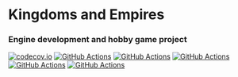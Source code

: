 # Kingdoms and Empires
### Engine development and hobby game project
[![codecov.io](https://codecov.io/github/CyberPlaton/travis_qmake_gcc_cpp11_gcov/coverage.svg?branch=master)](https://codecov.io/github/CyberPlaton/travis_qmake_gcc_cpp11_gcov?branch=master)
[![GitHub Actions](https://github.com/CyberPlaton/KingdomsAndEmpires/actions/workflows/build_windows_x86_64.yml/badge.svg)](https://github.com/CyberPlaton/KingdomsAndEmpires/actions)
[![GitHub Actions](https://github.com/CyberPlaton/KingdomsAndEmpires/actions/workflows/build_linux_x86_64.yml/badge.svg)](https://github.com/CyberPlaton/KingdomsAndEmpires/actions)
[![GitHub Actions](https://github.com/CyberPlaton/KingdomsAndEmpires/actions/workflows/build_macos_x86_64.yml/badge.svg)](https://github.com/CyberPlaton/KingdomsAndEmpires/actions)
[![GitHub Actions](https://github.com/CyberPlaton/KingdomsAndEmpires/actions/workflows/build_linux_arm64.yml/badge.svg)](https://github.com/CyberPlaton/KingdomsAndEmpires/actions)
[![GitHub Actions](https://github.com/CyberPlaton/KingdomsAndEmpires/actions/workflows/build_macos_arm64.yml/badge.svg)](https://github.com/CyberPlaton/KingdomsAndEmpires/actions)
